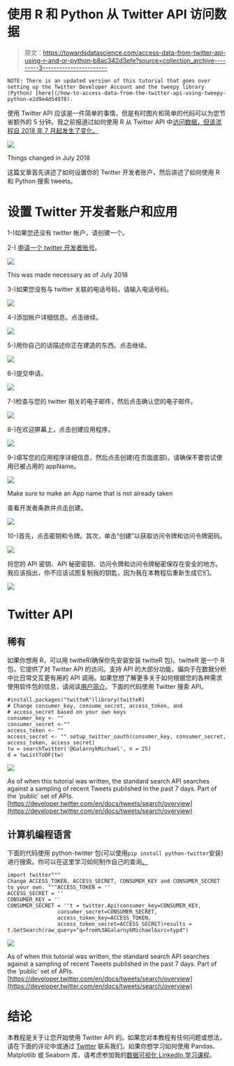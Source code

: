 # 使用 R 和 Python 从 Twitter API 访问数据

> 原文：<https://towardsdatascience.com/access-data-from-twitter-api-using-r-and-or-python-b8ac342d3efe?source=collection_archive---------3----------------------->

```
NOTE: There is an updated version of this tutorial that goes over setting up the Twitter Developer Account and the tweepy library (Python) [here](/how-to-access-data-from-the-twitter-api-using-tweepy-python-e2d9e4d54978).
```

使用 Twitter API 应该是一件简单的事情，但是有时图片和简单的代码可以为您节省额外的 5 分钟。我之前报道过如何使用 R 从 Twitter API 中[访问数据，但该流程自 2018 年 7 月起发生了变化。](https://medium.com/@GalarnykMichael/accessing-data-from-twitter-api-using-r-part1-b387a1c7d3e)

![](img/6261b8eeb941836d211e3df478a365b6.png)

Things changed in July 2018

这篇文章首先讲述了如何设置你的 Twitter 开发者账户，然后讲述了如何使用 R 和 Python 搜索 tweets。

# 设置 Twitter 开发者账户和应用

1-)如果您还没有 twitter 帐户，请创建一个。

2-) [申请一个 twitter 开发者账号](https://developer.twitter.com/en/apply/user)。

![](img/6261b8eeb941836d211e3df478a365b6.png)

This was made necessary as of July 2018

3-)如果您没有与 twitter 关联的电话号码，请输入电话号码。

![](img/9afb3a15593d7824e49e008e8ef561ac.png)

4-)添加帐户详细信息。点击继续。

![](img/f4f16cc29a8e368948c473590de0e564.png)

5-)用你自己的话描述你正在建造的东西。点击继续。

![](img/88a058f173f79218190d3d7a94141515.png)

6-)提交申请。

![](img/18e2b7ef8969a3aa496513cae4945e81.png)

7-)检查与您的 twitter 相关的电子邮件，然后点击确认您的电子邮件。

![](img/e9584725485fd76c3e28cf56ccaf3859.png)

8-)在欢迎屏幕上，点击创建应用程序。

![](img/46a06efaf8167cb6b98374663f1f171d.png)

9-)填写您的应用程序详细信息，然后点击创建(在页面底部)。请确保不要尝试使用已被占用的 appName。

![](img/d32e8857486b907f673ee287559cbd7f.png)

Make sure to make an App name that is not already taken

查看开发者条款并点击创建。

![](img/78974e8f9d695785edbd9c5bbce98640.png)

10-)首先，点击密钥和令牌。其次，单击“创建”以获取访问令牌和访问令牌密码。

![](img/0bf1809816d23b7e4accb665bb359198.png)

将您的 API 密钥、API 秘密密钥、访问令牌和访问令牌秘密保存在安全的地方。我应该指出，你不应该试图复制我的钥匙，因为我在本教程后重新生成它们。

![](img/1cbec35345e01c67e0daba57b34dda4d.png)

# Twitter API

## 稀有

如果你想用 R，可以用 twitteR(确保你先安装安装 twitteR 包)。twitteR 是一个 R 包，它提供了对 Twitter API 的访问。支持 API 的大部分功能，偏向于在数据分析中比日常交互更有用的 API 调用。如果您想了解更多关于如何根据您的各种需求使用软件包的信息，请阅读[用户简介](http://geoffjentry.hexdump.org/twitteR.pdf)。下面的代码使用 Twitter 搜索 API。

```
#install.packages("twitteR")library(twitteR) 
# Change consumer_key, consume_secret, access_token, and 
# access_secret based on your own keys
consumer_key <- ""
consumer_secret <-""
access_token <- ""
access_secret <- "" setup_twitter_oauth(consumer_key, consumer_secret, access_token, access_secret)
tw = searchTwitter('@GalarnykMichael', n = 25)
d = twListToDF(tw)
```

![](img/def1f61f76eca5f0f7b6158451f43279.png)

As of when this tutorial was written, the standard search API searches against a sampling of recent Tweets published in the past 7 days. Part of the ‘public’ set of APIs. [https://developer.twitter.com/en/docs/tweets/search/overview](https://developer.twitter.com/en/docs/tweets/search/overview)

## 计算机编程语言

下面的代码使用 python-twitter 包(可以使用`pip install python-twitter`安装)进行搜索。你可以在这里学习如何制作自己的查询[。](https://python-twitter.readthedocs.io/en/latest/searching.html)

```
import twitter"""
Change ACCESS_TOKEN, ACCESS_SECRET, CONSUMER_KEY and CONSUMER_SECRET
to your own. """ACCESS_TOKEN = ''
ACCESS_SECRET = ''
CONSUMER_KEY = ''
CONSUMER_SECRET = ''t = twitter.Api(consumer_key=CONSUMER_KEY,
                consumer_secret=CONSUMER_SECRET,
                access_token_key=ACCESS_TOKEN,
                access_token_secret=ACCESS_SECRET)results = t.GetSearch(raw_query="q=from%3AGalarnykMichael&src=typd")
```

![](img/8a36b0258871c8341a291e720a898d35.png)

As of when this tutorial was written, the standard search API searches against a sampling of recent Tweets published in the past 7 days. Part of the ‘public’ set of APIs. [https://developer.twitter.com/en/docs/tweets/search/overview](https://developer.twitter.com/en/docs/tweets/search/overview)

# 结论

本教程是关于让您开始使用 Twitter API 的。如果您对本教程有任何问题或想法，请在下面的评论中或通过 [Twitter](https://twitter.com/GalarnykMichael) 联系我们。如果你想学习如何使用 Pandas、Matplotlib 或 Seaborn 库，请考虑参加我的[数据可视化 LinkedIn 学习课程](https://www.linkedin.com/learning/python-for-data-visualization/value-of-data-visualization)。